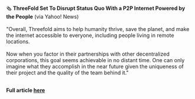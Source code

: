 🗞 **ThreeFold Set To Disrupt Status Quo With a P2P Internet Powered by the People** (via Yahoo! News)
<br/>
<br/>
"Overall, Threefold aims to help humanity thrive, save the planet, and make the internet accessible to everyone, including people living in remote locations.
<br/>
<br/>
Now when you factor in their partnerships with other decentralized corporations, this goal seems achievable in no distant time. One can only imagine what they accomplish in the near future given the uniqueness of their project and the quality of the team behind it."
<br/>
<br/>

**Full article [here](https://news.yahoo.com/news/threefold-set-disrupt-status-quo-051457787.html?guccounter=1)**